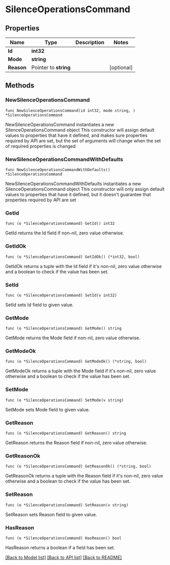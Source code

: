 # SilenceOperationsCommand

## Properties

Name | Type | Description | Notes
------------ | ------------- | ------------- | -------------
**Id** | **int32** |  | 
**Mode** | **string** |  | 
**Reason** | Pointer to **string** |  | [optional] 

## Methods

### NewSilenceOperationsCommand

`func NewSilenceOperationsCommand(id int32, mode string, ) *SilenceOperationsCommand`

NewSilenceOperationsCommand instantiates a new SilenceOperationsCommand object
This constructor will assign default values to properties that have it defined,
and makes sure properties required by API are set, but the set of arguments
will change when the set of required properties is changed

### NewSilenceOperationsCommandWithDefaults

`func NewSilenceOperationsCommandWithDefaults() *SilenceOperationsCommand`

NewSilenceOperationsCommandWithDefaults instantiates a new SilenceOperationsCommand object
This constructor will only assign default values to properties that have it defined,
but it doesn't guarantee that properties required by API are set

### GetId

`func (o *SilenceOperationsCommand) GetId() int32`

GetId returns the Id field if non-nil, zero value otherwise.

### GetIdOk

`func (o *SilenceOperationsCommand) GetIdOk() (*int32, bool)`

GetIdOk returns a tuple with the Id field if it's non-nil, zero value otherwise
and a boolean to check if the value has been set.

### SetId

`func (o *SilenceOperationsCommand) SetId(v int32)`

SetId sets Id field to given value.


### GetMode

`func (o *SilenceOperationsCommand) GetMode() string`

GetMode returns the Mode field if non-nil, zero value otherwise.

### GetModeOk

`func (o *SilenceOperationsCommand) GetModeOk() (*string, bool)`

GetModeOk returns a tuple with the Mode field if it's non-nil, zero value otherwise
and a boolean to check if the value has been set.

### SetMode

`func (o *SilenceOperationsCommand) SetMode(v string)`

SetMode sets Mode field to given value.


### GetReason

`func (o *SilenceOperationsCommand) GetReason() string`

GetReason returns the Reason field if non-nil, zero value otherwise.

### GetReasonOk

`func (o *SilenceOperationsCommand) GetReasonOk() (*string, bool)`

GetReasonOk returns a tuple with the Reason field if it's non-nil, zero value otherwise
and a boolean to check if the value has been set.

### SetReason

`func (o *SilenceOperationsCommand) SetReason(v string)`

SetReason sets Reason field to given value.

### HasReason

`func (o *SilenceOperationsCommand) HasReason() bool`

HasReason returns a boolean if a field has been set.


[[Back to Model list]](../README.md#documentation-for-models) [[Back to API list]](../README.md#documentation-for-api-endpoints) [[Back to README]](../README.md)


